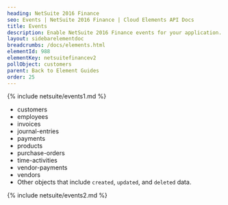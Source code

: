 ```yaml
---
heading: NetSuite 2016 Finance
seo: Events | NetSuite 2016 Finance | Cloud Elements API Docs
title: Events
description: Enable NetSuite 2016 Finance events for your application.
layout: sidebarelementdoc
breadcrumbs: /docs/elements.html
elementId: 988
elementKey: netsuitefinancev2
pollObject: customers
parent: Back to Element Guides
order: 25
---
```


{% include netsuite/events1.md %}

* customers
* employees
* invoices
* journal-entries
* payments
* products
* purchase-orders
* time-activities
* vendor-payments
* vendors
* Other objects that include `created`, `updated`, and `deleted` data.

{% include netsuite/events2.md %}
